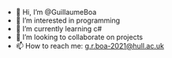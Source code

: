 - 👋 Hi, I’m @GuillaumeBoa
- 👀 I’m interested in programming
- 🌱 I’m currently learning c#
- 💞️ I’m looking to collaborate on projects
- 📫 How to reach me: g.r.boa-2021@hull.ac.uk

<!---
GuillaumeBoa/GuillaumeBoa is a ✨ special ✨ repository because its `README.md` (this file) appears on your GitHub profile.
You can click the Preview link to take a look at your changes.
--->
